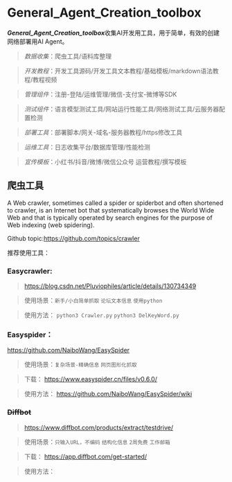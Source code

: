 # General_Agent_Creation_toolbox
  ***General_Agent_Creation_toolbox***收集AI开发用工具，用于简单，有效的创建网络部署用AI Agent。

   >*数据收集*：爬虫工具/语料库整理
  
  
   >*开发教程*：开发工具源码/开发工具文本教程/基础模板/markdown语法教程/教程视频
  
  
   >*管理组件*：注册-登陆/运维管理/微信-支付宝-微博等SDK

 
   >*测试组件*：语言模型测试工具/网站运行性能工具/网络测试工具/云服务器配置检测
  

   >*部署工具*：部署脚本/网关-域名-服务器教程/https修改工具
  
  
   >*运维工具*：日志收集平台/数据库管理/性能检测
  
  
   >*宣传模板*：小红书/抖音/微博/微信公众号 运营教程/撰写模板
  
  
## 爬虫工具
A Web crawler, sometimes called a spider or spiderbot and often shortened to crawler, is an Internet bot that systematically browses the World Wide Web and that is typically operated by search engines for the purpose of Web indexing (web spidering).

Github topic:https://github.com/topics/crawler

推荐使用工具：

### Easycrawler:
>https://blog.csdn.net/Pluviophiles/article/details/130734349

>使用场景：```新手/小白简单抓取``` ```论坛文本信息``` ```使用python```

>使用方法：
```python3 Crawler.py```
```python3 DelKeyWord.py```


### Easyspider：
https://github.com/NaiboWang/EasySpider

>使用场景：```复杂场景-精确信息``` ```网页图形化抓取```

>下载：
https://www.easyspider.cn/files/v0.6.0/

>使用方法：
https://github.com/NaiboWang/EasySpider/wiki

### ~~Diffbot~~ 
>https://www.diffbot.com/products/extract/testdrive/

>使用场景：```只输入URL，不编码``` ```结构化信息``` ```2周免费``` ```工作邮箱```

>下载：
https://app.diffbot.com/get-started/

>使用方法：






